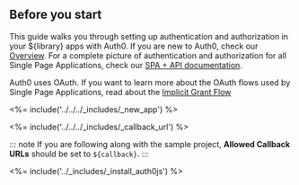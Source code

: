 ## Before you start

This guide walks you through setting up authentication and authorization in your ${library} apps with Auth0. If you are new to Auth0, check our [Overview](https://auth0.com/docs/overview). For a complete picture of authentication and authorization for all Single Page Applications, check our [SPA + API documentation](https://auth0.com/docs/architecture-scenarios/application/spa-api).

Auth0 uses OAuth. If you want to learn more about the OAuth flows used by Single Page Applications, read about the [Implicit Grant Flow](https://auth0.com/docs/api-auth/tutorials/implicit-grant)

<%= include('../../../_includes/_new_app') %>

<%= include('../../../_includes/_callback_url') %>

::: note
If you are following along with the sample project,  **Allowed Callback URLs** should be set to `${callback}`.
:::

<%= include('../_includes/_install_auth0js') %>